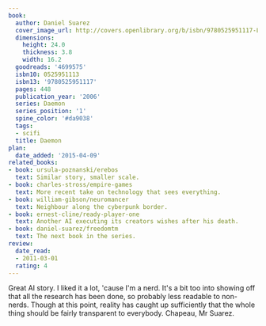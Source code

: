 ```yaml
---
book:
  author: Daniel Suarez
  cover_image_url: http://covers.openlibrary.org/b/isbn/9780525951117-L.jpg
  dimensions:
    height: 24.0
    thickness: 3.8
    width: 16.2
  goodreads: '4699575'
  isbn10: 0525951113
  isbn13: '9780525951117'
  pages: 448
  publication_year: '2006'
  series: Daemon
  series_position: '1'
  spine_color: '#da9038'
  tags:
  - scifi
  title: Daemon
plan:
  date_added: '2015-04-09'
related_books:
- book: ursula-poznanski/erebos
  text: Similar story, smaller scale.
- book: charles-stross/empire-games
  text: More recent take on technology that sees everything.
- book: william-gibson/neuromancer
  text: Neighbour along the cyberpunk border.
- book: ernest-cline/ready-player-one
  text: Another AI executing its creators wishes after his death.
- book: daniel-suarez/freedomtm
  text: The next book in the series.
review:
  date_read:
  - 2011-03-01
  rating: 4
---
```


Great AI story. I liked it a lot, 'cause I'm a nerd. It's a bit too into showing off that all the research has been
done, so probably less readable to non-nerds. Though at this point, reality has caught up sufficiently that the whole
thing should be fairly transparent to everybody. Chapeau, Mr Suarez.

